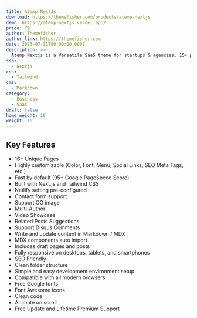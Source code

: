 ```yaml
---
title: Atemp NextJs
download: https://themefisher.com/products/atemp-nextjs
demo: https://atemp-nextjs.vercel.app/
price: 79
author: Themefisher
author_link: https://themefisher.com
date: 2023-07-11T00:00:00.000Z
description: >-
  Atemp Nextjs is a Versatile SaaS theme for startups & agencies. 15+ pages, multilingual, customizable.
ssg:
  - Nextjs
css:
  - Tailwind
cms:
  - Markdown
category:
  - Business
  - Saas
draft: false
home_weight: 10
weight: 10
---
```


## Key Features

- 16+ Unique Pages
- Highly customizable (Color, Font, Menu, Social Links, SEO Meta Tags, etc.)
- Fast by default (95+ Google PageSpeed Score)
- Built with Next.js and Tailwind CSS
- Netlify setting pre-configured
- Contact form support
- Support OG image
- Multi-Author
- Video Showcase
- Related Posts Suggestions
- Support Disqus Comments
- Write and update content in Markdown / MDX
- MDX components auto import
- Includes draft pages and posts
- Fully responsive on desktops, tablets, and smartphones
- SEO Friendly
- Clean folder structure
- Simple and easy development environment setup
- Compatible with all modern browsers
- Free Google fonts
- Font Awesome icons
- Clean code
- Animate on scroll
- Free Update and Lifetime Premium Support
